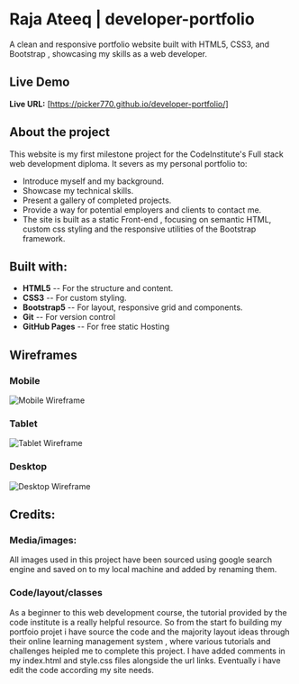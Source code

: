 ﻿# Raja Ateeq | developer-portfolio 

A clean and responsive portfolio website built with HTML5, CSS3, and Bootstrap , showcasing my skills as a web developer.

## Live Demo

**Live URL:** [https://picker770.github.io/developer-portfolio/]

## About the project

This website is my first milestone project for the CodeInstitute's Full stack web development diploma. It severs as my personal portfolio to:

- Introduce myself and my background.
- Showcase my technical skills.
- Present a gallery of completed projects.
- Provide a way for potential employers and clients to contact me.
- The site is built as a static Front-end , focusing on semantic HTML, custom css styling and the responsive utilities of the Bootstrap framework.

## Built with:

- **HTML5** -- For the structure and content.
- **CSS3**  -- For custom styling.
- **Bootstrap5** -- For layout, responsive grid and components.
- **Git** -- For version control
- **GitHub Pages** -- For free static Hosting

## Wireframes

### Mobile
![Mobile Wireframe](/assets/images/wireframe-mobile.png)

### Tablet

![Tablet Wireframe](/assets/images/wireframe-tablet.png)

### Desktop

![Desktop Wireframe](/assets/images/wireframe-desktop.png)


## Credits:
### Media/images:
All images used in this project have been sourced using google search engine and saved on to my local machine and added by renaming them.

### Code/layout/classes 

As a beginner to this web development course, the tutorial provided by the code institute is a really helpful resource. So from the start fo building my portfoio projet i have source the code and the majority 
layout ideas through their online learning management system , where various tutorials and challenges heipled me to complete this project. I have added comments in my index.html and style.css files alongside the url links. Eventually i have edit the code according my site needs.







